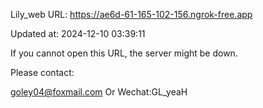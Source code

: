 Lily_web URL: https://ae6d-61-165-102-156.ngrok-free.app

Updated at: 2024-12-10 03:39:11

If you cannot open this URL, the server might be down.

Please contact: 

goley04@foxmail.com Or Wechat:GL_yeaH
